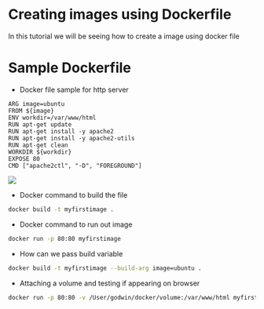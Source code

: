 # Creating images using Dockerfile
In this tutorial we will be seeing how to create a image using docker file

# Sample Dockerfile
- Docker file sample for http server
```docker
ARG image=ubuntu
FROM ${image} 
ENV workdir=/var/www/html
RUN apt-get update 
RUN apt-get install -y apache2 
RUN apt-get install -y apache2-utils 
RUN apt-get clean 
WORKDIR ${workdir}
EXPOSE 80 
CMD ["apache2ctl", "-D", "FOREGROUND"]
```

![](DockerrunState.png)

- Docker command to build the file
``` bash
docker build -t myfirstimage .
```
- Docker command to run out image
``` bash
docker run -p 80:80 myfirstimage
```

- How can we pass build variable
``` bash
docker build -t myfirstimage --build-arg image=ubuntu .
```

- Attaching a volume and testing if appearing on browser
``` bash
docker run -p 80:80 -v /User/godwin/docker/volume:/var/www/html myfirstimage
```